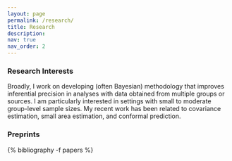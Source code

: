 ```yaml
---
layout: page
permalink: /research/
title: Research 
description:
nav: true
nav_order: 2
---
```


<h3>Research Interests</h3>


Broadly, I work on developing (often Bayesian) methodology that improves inferential precision in analyses with data obtained from multiple groups or sources. I am particularly interested in settings with small to moderate group-level sample sizes. My recent work has been related to covariance estimation, small area estimation, and conformal prediction.


<h3>Preprints</h3>

{% bibliography -f papers %}


<!-- <h3> Presentations </h3>


- "Supporting Mentored Undergraduate Research in Statistics", contributed talk at ECOTS 2022 with Joan Combs-Durso, Yue Jiang, and Edric Tam -->
